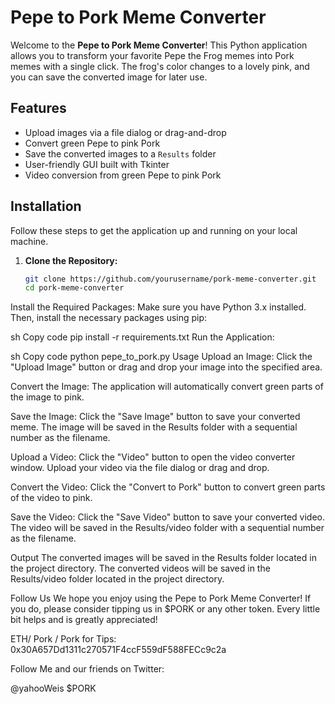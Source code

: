# Pepe to Pork Meme Converter

Welcome to the **Pepe to Pork Meme Converter**! This Python application allows you to transform your favorite Pepe the Frog memes into Pork memes with a single click. The frog's color changes to a lovely pink, and you can save the converted image for later use.

## Features
- Upload images via a file dialog or drag-and-drop
- Convert green Pepe to pink Pork
- Save the converted images to a `Results` folder
- User-friendly GUI built with Tkinter
- Video conversion from green Pepe to pink Pork

## Installation

Follow these steps to get the application up and running on your local machine.

1. **Clone the Repository:**
   ```sh
   git clone https://github.com/yourusername/pork-meme-converter.git
   cd pork-meme-converter


Install the Required Packages:
Make sure you have Python 3.x installed. Then, install the necessary packages using pip:

sh
Copy code
pip install -r requirements.txt
Run the Application:

sh
Copy code
python pepe_to_pork.py
Usage
Upload an Image:
Click the "Upload Image" button or drag and drop your image into the specified area.

Convert the Image:
The application will automatically convert green parts of the image to pink.

Save the Image:
Click the "Save Image" button to save your converted meme. The image will be saved in the Results folder with a sequential number as the filename.

Upload a Video:
Click the "Video" button to open the video converter window. Upload your video via the file dialog or drag and drop.

Convert the Video:
Click the "Convert to Pork" button to convert green parts of the video to pink.

Save the Video:
Click the "Save Video" button to save your converted video. The video will be saved in the Results/video folder with a sequential number as the filename.

Output
The converted images will be saved in the Results folder located in the project directory.
The converted videos will be saved in the Results/video folder located in the project directory.

Follow Us
We hope you enjoy using the Pepe to Pork Meme Converter! If you do, please consider tipping us in $PORK or any other token. Every little bit helps and is greatly appreciated!

ETH/ Pork / Pork for Tips: 0x30A657Dd1311c270571F4ccF559dF588FECc9c2a

Follow Me and our friends on Twitter:

@yahooWeis
$PORK



